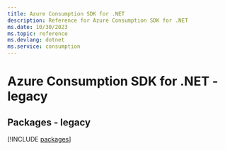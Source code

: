 ```yaml
---
title: Azure Consumption SDK for .NET
description: Reference for Azure Consumption SDK for .NET
ms.date: 10/30/2023
ms.topic: reference
ms.devlang: dotnet
ms.service: consumption
---
```

# Azure Consumption SDK for .NET - legacy
## Packages - legacy
[!INCLUDE [packages](consumption-index.md)]